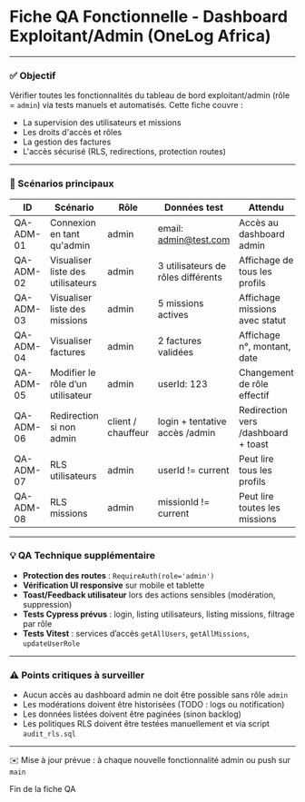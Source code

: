 # Fiche QA Fonctionnelle - Dashboard Exploitant/Admin (OneLog Africa)

---

### ✅ Objectif

Vérifier toutes les fonctionnalités du tableau de bord exploitant/admin (rôle = `admin`) via tests manuels et automatisés. Cette fiche couvre :

* La supervision des utilisateurs et missions
* Les droits d'accès et rôles
* La gestion des factures
* L'accès sécurisé (RLS, redirections, protection routes)

---

### 🔢 Scénarios principaux

| ID        | Scénario                          | Rôle               | Données test                                   | Attendu                             |
| --------- | --------------------------------- | ------------------ | ---------------------------------------------- | ----------------------------------- |
| QA-ADM-01 | Connexion en tant qu'admin        | admin              | email: admin@test.com                          | Accès au dashboard admin            |
| QA-ADM-02 | Visualiser liste des utilisateurs | admin              | 3 utilisateurs de rôles différents             | Affichage de tous les profils       |
| QA-ADM-03 | Visualiser liste des missions     | admin              | 5 missions actives                             | Affichage missions avec statut      |
| QA-ADM-04 | Visualiser factures               | admin              | 2 factures validées                            | Affichage n°, montant, date         |
| QA-ADM-05 | Modifier le rôle d’un utilisateur | admin              | userId: 123                                    | Changement de rôle effectif         |
| QA-ADM-06 | Redirection si non admin          | client / chauffeur | login + tentative accès /admin                 | Redirection vers /dashboard + toast |
| QA-ADM-07 | RLS utilisateurs                  | admin              | userId != current                              | Peut lire tous les profils          |
| QA-ADM-08 | RLS missions                      | admin              | missionId != current                           | Peut lire toutes les missions       |

---

### 💡 QA Technique supplémentaire

* **Protection des routes** : `RequireAuth(role='admin')`
* **Vérification UI responsive** sur mobile et tablette
* **Toast/Feedback utilisateur** lors des actions sensibles (modération, suppression)
* **Tests Cypress prévus** : login, listing utilisateurs, listing missions, filtrage par rôle
* **Tests Vitest** : services d’accès `getAllUsers`, `getAllMissions`, `updateUserRole`

---

### ⚠️ Points critiques à surveiller

* Aucun accès au dashboard admin ne doit être possible sans rôle `admin`
* Les modérations doivent être historisées (TODO : logs ou notification)
* Les données listées doivent être paginées (sinon backlog)
* Les politiques RLS doivent être testées manuellement et via script `audit_rls.sql`

---

✉️ Mise à jour prévue : à chaque nouvelle fonctionnalité admin ou push sur `main`

Fin de la fiche QA
